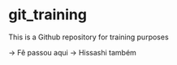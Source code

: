 # git_training
This is a Github repository for training purposes

-> Fê passou aqui
-> Hissashi também